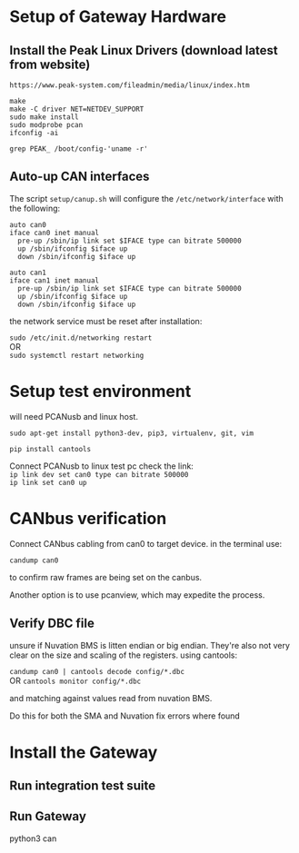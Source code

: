 # Setup of Gateway Hardware
## Install the Peak Linux Drivers (download latest from website)

`https://www.peak-system.com/fileadmin/media/linux/index.htm`

```
make
make -C driver NET=NETDEV_SUPPORT
sudo make install
sudo modprobe pcan
ifconfig -ai
```  

`grep PEAK_ /boot/config-'uname -r'`   

## Auto-up CAN interfaces
The script `setup/canup.sh` will configure the `/etc/network/interface` with the following:
``` 
auto can0  
iface can0 inet manual  
  pre-up /sbin/ip link set $IFACE type can bitrate 500000
  up /sbin/ifconfig $iface up  
  down /sbin/ifconfig $iface up

auto can1  
iface can1 inet manual  
  pre-up /sbin/ip link set $IFACE type can bitrate 500000
  up /sbin/ifconfig $iface up  
  down /sbin/ifconfig $iface up
```
the network service must be reset after installation:

`sudo /etc/init.d/networking restart`  
OR  
`sudo systemctl restart networking`

# Setup test environment

will need PCANusb and linux host.

`sudo apt-get install python3-dev, pip3, virtualenv, git, vim`

`pip install cantools`

Connect PCANusb to linux test pc check the link:  
`ip link dev set can0 type can bitrate 500000`  
`ip link set can0 up`

# CANbus verification

Connect CANbus cabling from can0 to target device. in the terminal use:  

`candump can0`  

to confirm raw frames are being set on the canbus.

Another option is to use pcanview, which may expedite the process.

## Verify DBC file

unsure if Nuvation BMS is litten endian or big endian. They're also not very clear on the size and scaling of the registers. using cantools:  

`candump can0 | cantools decode config/*.dbc`   
OR
`cantools monitor config/*.dbc`  

and matching against values read from nuvation BMS.

Do this for both the SMA and Nuvation fix errors where found 

# Install the Gateway

## Run integration test suite

## Run Gateway

python3 can
